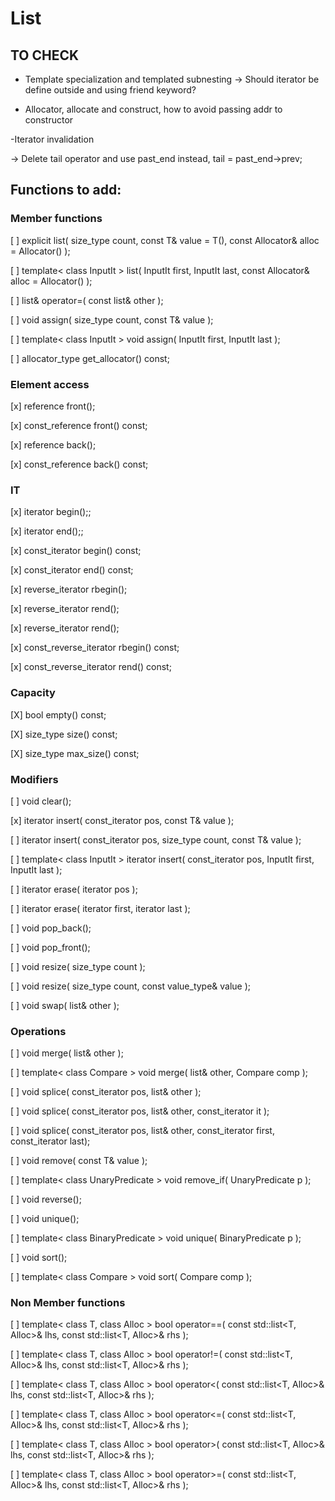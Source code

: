 # List
## TO CHECK
- Template specialization and templated subnesting
-> Should iterator be define outside and using friend
keyword?

- Allocator, allocate and construct, how to avoid passing
addr to constructor

-Iterator invalidation

-> Delete tail operator and use past_end instead, tail = past_end->prev;

## Functions to add:
### Member functions
[ ] explicit list( size_type count, const T& value = T(), const Allocator& alloc = Allocator() );

[ ] template< class InputIt > 
list( InputIt first, InputIt last, const Allocator& alloc = Allocator() );

[ ] list& operator=( const list& other );

[ ] void assign( size_type count, const T& value );

[ ] template< class InputIt >
void assign( InputIt first, InputIt last );

[ ] allocator_type get_allocator() const;

### Element access
[x] reference front();

[x] const_reference front() const;

[x] reference back();

[x] const_reference back() const;

### IT 
[x] iterator begin();;

[x] iterator end();;

[x] const_iterator begin() const;

[x] const_iterator end() const;

[x] reverse_iterator rbegin();

[x] reverse_iterator rend();

[x] reverse_iterator rend();

[x] const_reverse_iterator rbegin() const;

[x] const_reverse_iterator rend() const;

### Capacity

[X] bool empty() const;

[X] size_type size() const;

[X] size_type max_size() const;

### Modifiers
[ ] void clear();

[x] iterator insert( const_iterator pos, const T& value );

[ ] iterator insert( const_iterator pos, size_type count, const T& value );

[ ] template< class InputIt >
iterator insert( const_iterator pos, InputIt first, InputIt last );

[ ] iterator erase( iterator pos );

[ ] iterator erase( iterator first, iterator last );

[ ] void pop_back();

[ ] void pop_front();

[ ] void resize( size_type count );

[ ] void resize( size_type count, const value_type& value );

[ ] void swap( list& other );

### Operations
[ ] void merge( list& other );

[ ] template< class Compare >
void merge( list& other, Compare comp );

[ ] void splice( const_iterator pos, list& other );

[ ] void splice( const_iterator pos, list& other, const_iterator it );

[ ] void splice( const_iterator pos, list& other, const_iterator first, const_iterator last);

[ ] void remove( const T& value );

[ ] template< class UnaryPredicate >
void remove_if( UnaryPredicate p );

[ ] void reverse();

[ ] void unique();

[ ] template< class BinaryPredicate >
void unique( BinaryPredicate p );

[ ] void sort();

[ ] template< class Compare >
void sort( Compare comp );

### Non Member functions
[ ] template< class T, class Alloc >
bool operator==( const std::list<T, Alloc>& lhs,
                 const std::list<T, Alloc>& rhs );

[ ] template< class T, class Alloc >
bool operator!=( const std::list<T, Alloc>& lhs,
                 const std::list<T, Alloc>& rhs );

[ ] template< class T, class Alloc >
bool operator<( const std::list<T, Alloc>& lhs,
                const std::list<T, Alloc>& rhs );

[ ] template< class T, class Alloc >
bool operator<=( const std::list<T, Alloc>& lhs,
                 const std::list<T, Alloc>& rhs );

[ ] template< class T, class Alloc >
bool operator>( const std::list<T, Alloc>& lhs,
                const std::list<T, Alloc>& rhs );

[ ] template< class T, class Alloc >
bool operator>=( const std::list<T, Alloc>& lhs,
                 const std::list<T, Alloc>& rhs );
